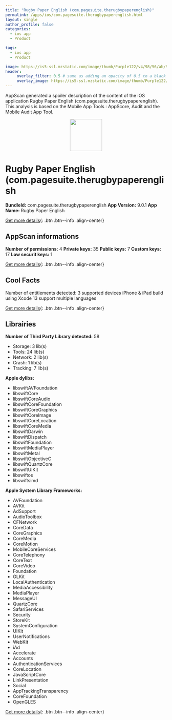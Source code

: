 ```yaml
---
title: "Rugby Paper English (com.pagesuite.therugbypaperenglish)"
permalink: /apps/ios/com.pagesuite.therugbypaperenglish.html
layout: single
author_profile: false
categories: 
  - ios app 
  - Product 

tags: 
  - ios app 
  - Product 

image: https://is5-ssl.mzstatic.com/image/thumb/Purple122/v4/98/56/ab/9856abc8-beeb-5962-bf8c-ae0799a14070/AppIcon-0-0-1x_U007emarketing-0-0-0-7-0-0-sRGB-0-0-0-GLES2_U002c0-512MB-85-220-0-0.png/512x512bb.jpg
header: 
     overlay_filter: 0.5 # same as adding an opacity of 0.5 to a black background
     overlay_image: https://is5-ssl.mzstatic.com/image/thumb/Purple122/v4/98/56/ab/9856abc8-beeb-5962-bf8c-ae0799a14070/AppIcon-0-0-1x_U007emarketing-0-0-0-7-0-0-sRGB-0-0-0-GLES2_U002c0-512MB-85-220-0-0.png/512x512bb.jpg
---
```

AppScan generated a spoiler description of the content of the iOS application Rugby Paper English (com.pagesuite.therugbypaperenglish). This analysis is based on the Mobile App Tools : AppScore, Audit and the Mobile Audit App Tool.

  
  
<div style="text-align: center;"><img src="https://is5-ssl.mzstatic.com/image/thumb/Purple122/v4/98/56/ab/9856abc8-beeb-5962-bf8c-ae0799a14070/AppIcon-0-0-1x_U007emarketing-0-0-0-7-0-0-sRGB-0-0-0-GLES2_U002c0-512MB-85-220-0-0.png/512x512bb.jpg" width="100" height="100"></div>  
  
# Rugby Paper English (com.pagesuite.therugbypaperenglish

**BundleId:** com.pagesuite.therugbypaperenglish
**App Version:** 9.0.1
**App Name:** Rugby Paper English


[Get more details](/pricing.html){: .btn .btn--info .align-center}  
  
## AppScan informations 

**Number of permissions:** 4
**Private keys:** 35
**Public keys:** 7
**Custom keys:** 17
**Low securit keys:** 1
  
[Get more details](/pricing.html){: .btn .btn--info .align-center}

## Cool Facts

Number of entitlements detected: 3
supported devices iPhone & iPad
build using Xcode 13
support multiple languages
  
[Get more details](/pricing.html){: .btn .btn--info .align-center}

## Librairies 
**Number of Third Party Library detected:** 58
- Storage: 3 lib(s)
- Tools: 24 lib(s)
- Network: 2 lib(s)
- Crash: 1 lib(s)
- Tracking: 7 lib(s)

**Apple dylibs:**
- libswiftAVFoundation
- libswiftCore
- libswiftCoreAudio
- libswiftCoreFoundation
- libswiftCoreGraphics
- libswiftCoreImage
- libswiftCoreLocation
- libswiftCoreMedia
- libswiftDarwin
- libswiftDispatch
- libswiftFoundation
- libswiftMediaPlayer
- libswiftMetal
- libswiftObjectiveC
- libswiftQuartzCore
- libswiftUIKit
- libswiftos
- libswiftsimd


**Apple System Library Frameworks:**
- AVFoundation
- AVKit
- AdSupport
- AudioToolbox
- CFNetwork
- CoreData
- CoreGraphics
- CoreMedia
- CoreMotion
- MobileCoreServices
- CoreTelephony
- CoreText
- CoreVideo
- Foundation
- GLKit
- LocalAuthentication
- MediaAccessibility
- MediaPlayer
- MessageUI
- QuartzCore
- SafariServices
- Security
- StoreKit
- SystemConfiguration
- UIKit
- UserNotifications
- WebKit
- iAd
- Accelerate
- Accounts
- AuthenticationServices
- CoreLocation
- JavaScriptCore
- LinkPresentation
- Social
- AppTrackingTransparency
- CoreFoundation
- OpenGLES


  
[Get more details](/pricing.html){: .btn .btn--info .align-center}

